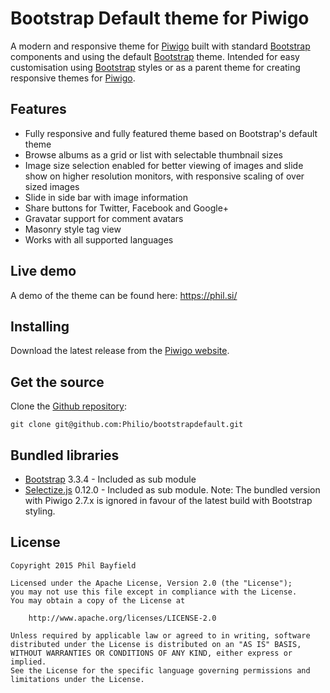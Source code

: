 Bootstrap Default theme for Piwigo
==================================

A modern and responsive theme for [Piwigo](http://piwigo.org/) built with standard [Bootstrap](http://getbootstrap.com/) components and using the default [Bootstrap](http://getbootstrap.com/) theme.
Intended for easy customisation using [Bootstrap](http://getbootstrap.com/) styles or as a parent theme for creating responsive themes for [Piwigo](http://piwigo.org/).

## Features

* Fully responsive and fully featured theme based on Bootstrap's default theme
* Browse albums as a grid or list with selectable thumbnail sizes
* Image size selection enabled for better viewing of images and slide show on higher resolution monitors, with
  responsive scaling of over sized images
* Slide in side bar with image information
* Share buttons for Twitter, Facebook and Google+
* Gravatar support for comment avatars
* Masonry style tag view
* Works with all supported languages

## Live demo

A demo of the theme can be found here: https://phil.si/

## Installing

Download the latest release from the [Piwigo website](http://piwigo.org/ext/extension_view.php?eid=796).

## Get the source

Clone the [Github repository](https://github.com/Philio/bootstrapdefault):

    git clone git@github.com:Philio/bootstrapdefault.git

## Bundled libraries

* [Bootstrap](http://getbootstrap.com/) 3.3.4 - Included as sub module
* [Selectize.js](http://brianreavis.github.io/selectize.js/) 0.12.0 - Included as sub module. Note: The bundled version
with Piwigo 2.7.x is ignored in favour of the latest build with Bootstrap styling.

## License

    Copyright 2015 Phil Bayfield

    Licensed under the Apache License, Version 2.0 (the "License");
    you may not use this file except in compliance with the License.
    You may obtain a copy of the License at

        http://www.apache.org/licenses/LICENSE-2.0

    Unless required by applicable law or agreed to in writing, software
    distributed under the License is distributed on an "AS IS" BASIS,
    WITHOUT WARRANTIES OR CONDITIONS OF ANY KIND, either express or implied.
    See the License for the specific language governing permissions and
    limitations under the License.